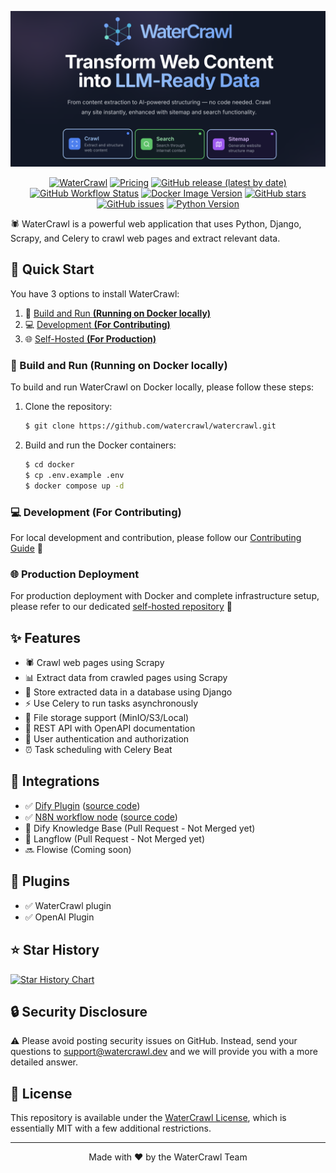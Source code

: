 ![Water Crawl](https://raw.githubusercontent.com/watercrawl/WaterCrawl/0d60be2a79e8d4ce62ae5c7c77f4f8bdf0113dc9/assets/banner.png)

<div align="center">

[![WaterCrawl](https://img.shields.io/badge/Product-F04438)](https://watercrawl.dev)
[![Pricing](https://img.shields.io/badge/free-pricing?logo=free&color=%20%23155EEF&label=pricing&labelColor=%20%23528bff)](https://watercrawl.dev/pricing)
[![GitHub release (latest by date)](https://img.shields.io/github/v/release/watercrawl/watercrawl)](https://github.com/watercrawl/watercrawl/releases)
[![GitHub Workflow Status](https://img.shields.io/github/actions/workflow/status/watercrawl/watercrawl/lint-pr.yml?label=tests)](https://github.com/watercrawl/watercrawl/actions)
[![Docker Image Version](https://img.shields.io/docker/v/watercrawl/watercrawl?label=docker)](https://hub.docker.com/r/watercrawl/watercrawl)
[![GitHub stars](https://img.shields.io/github/stars/watercrawl/watercrawl)](https://github.com/watercrawl/watercrawl/stargazers)
[![GitHub issues](https://img.shields.io/github/issues/watercrawl/watercrawl)](https://github.com/watercrawl/watercrawl/issues)
[![Python Version](https://img.shields.io/badge/python-3.13-blue)](https://www.python.org/downloads/)

</div>

🕷️ WaterCrawl is a powerful web application that uses Python, Django, Scrapy, and Celery to crawl web pages and extract relevant data.

## 🚀 Quick Start

You have 3 options to install WaterCrawl:

1. 🐳 [Build and Run **(Running on Docker locally)**](#build-and-run-running-on-docker-locally)
2. 💻 [Development **(For Contributing)**](./CONTRIBUTING.md)
3. 🌐 [Self-Hosted **(For Production)**](https://github.com/watercrawl/self-hosted)

### 🐳 Build and Run (Running on Docker locally)

To build and run WaterCrawl on Docker locally, please follow these steps:

1. Clone the repository:
    ```bash
    $ git clone https://github.com/watercrawl/watercrawl.git
    ```

2. Build and run the Docker containers:
    ```bash
    $ cd docker
    $ cp .env.example .env
    $ docker compose up -d
    ```

### 💻 Development (For Contributing)

For local development and contribution, please follow our [Contributing Guide](./CONTRIBUTING.md) 🤝

### 🌐 Production Deployment

For production deployment with Docker and complete infrastructure setup, please refer to our dedicated [self-hosted repository](https://github.com/watercrawl/self-hosted) 🚀

## ✨ Features

- 🕷️ Crawl web pages using Scrapy
- 📊 Extract data from crawled pages using Scrapy
- 💾 Store extracted data in a database using Django
- ⚡ Use Celery to run tasks asynchronously
- 📁 File storage support (MinIO/S3/Local)
- 🔄 REST API with OpenAPI documentation
- 🔐 User authentication and authorization
- ⏰ Task scheduling with Celery Beat

## 🔌 Integrations

- ✅ [Dify Plugin](https://marketplace.dify.ai/plugins/watercrawl/watercrawl) ([source code](https://github.com/watercrawl/watercrawl-dify-plugin))
- ✅ [N8N workflow node](https://www.npmjs.com/package/@watercrawl/n8n-nodes-watercrawl) ([source code](https://github.com/watercrawl/n8n-nodes-watercrawl))
- 🔄 Dify Knowledge Base (Pull Request - Not Merged yet)
- 🔄 Langflow (Pull Request - Not Merged yet)
- 🔜 Flowise (Coming soon)

## 🔧 Plugins

- ✅ WaterCrawl plugin
- ✅ OpenAI Plugin

## ⭐ Star History

[![Star History Chart](https://api.star-history.com/svg?repos=watercrawl/watercrawl&type=Date)](https://star-history.com/#watercrawl/watercrawl&Date)

## 🔒 Security Disclosure

⚠️ Please avoid posting security issues on GitHub. Instead, send your questions to support@watercrawl.dev and we will provide you with a more detailed answer.

## 📄 License

This repository is available under the [WaterCrawl License](LICENSE), which is essentially MIT with a few additional restrictions.

---
<div align="center">
Made with ❤️ by the WaterCrawl Team
</div>